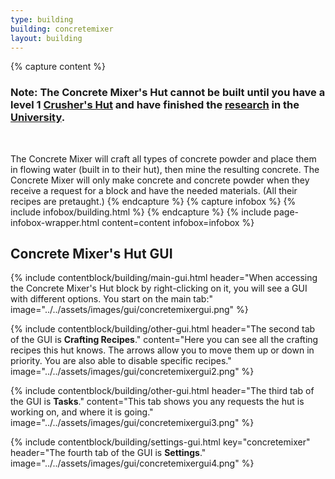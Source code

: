 ```yaml
---
type: building
building: concretemixer
layout: building
---
```

{% capture content %}
### Note: The Concrete Mixer's Hut cannot be built until you have a level 1 [Crusher's Hut](../../source/buildings/crusher) and have finished the [research](../../source/systems/research) in the [University](../../source/buildings/university).
<br>

The Concrete Mixer will craft all types of concrete powder and place them in flowing water (built in to their hut), then mine the resulting concrete. The Concrete Mixer will only make concrete and concrete powder when they receive a request for a block and have the needed materials. (All their recipes are pretaught.)
{% endcapture %}
{% capture infobox %}
{% include infobox/building.html %}
{% endcapture %}
{% include page-infobox-wrapper.html content=content infobox=infobox %}

## Concrete Mixer's Hut GUI

{% include contentblock/building/main-gui.html header="When accessing the Concrete Mixer's Hut block by right-clicking on it, you will see a GUI with different options. You start on the main tab:" image="../../assets/images/gui/concretemixergui.png" %}

{% include contentblock/building/other-gui.html header="The second tab of the GUI is <strong>Crafting Recipes</strong>." content="Here you can see all the crafting recipes this hut knows. The arrows allow you to move them up or down in priority. You are also able to disable specific recipes." image="../../assets/images/gui/concretemixergui2.png" %}

{% include contentblock/building/other-gui.html header="The third tab of the GUI is <strong>Tasks</strong>." content="This tab shows you any requests the hut is working on, and where it is going." image="../../assets/images/gui/concretemixergui3.png" %}

{% include contentblock/building/settings-gui.html key="concretemixer" header="The fourth tab of the GUI is <strong>Settings</strong>." image="../../assets/images/gui/concretemixergui4.png" %}